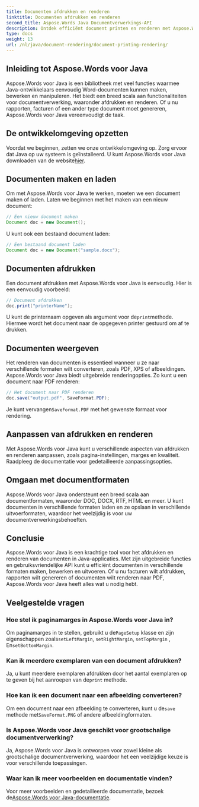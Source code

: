 ```yaml
---
title: Documenten afdrukken en renderen
linktitle: Documenten afdrukken en renderen
second_title: Aspose.Words Java Documentverwerkings-API
description: Ontdek efficiënt document printen en renderen met Aspose.Words voor Java. Leer stap voor stap met broncodevoorbeelden.
type: docs
weight: 13
url: /nl/java/document-rendering/document-printing-rendering/
---
```


## Inleiding tot Aspose.Words voor Java

Aspose.Words voor Java is een bibliotheek met veel functies waarmee Java-ontwikkelaars eenvoudig Word-documenten kunnen maken, bewerken en manipuleren. Het biedt een breed scala aan functionaliteiten voor documentverwerking, waaronder afdrukken en renderen. Of u nu rapporten, facturen of een ander type document moet genereren, Aspose.Words voor Java vereenvoudigt de taak.

## De ontwikkelomgeving opzetten

 Voordat we beginnen, zetten we onze ontwikkelomgeving op. Zorg ervoor dat Java op uw systeem is geïnstalleerd. U kunt Aspose.Words voor Java downloaden van de website[hier](https://releases.aspose.com/words/java/).

## Documenten maken en laden

Om met Aspose.Words voor Java te werken, moeten we een document maken of laden. Laten we beginnen met het maken van een nieuw document:

```java
// Een nieuw document maken
Document doc = new Document();
```

U kunt ook een bestaand document laden:

```java
// Een bestaand document laden
Document doc = new Document("sample.docx");
```

## Documenten afdrukken

Een document afdrukken met Aspose.Words voor Java is eenvoudig. Hier is een eenvoudig voorbeeld:

```java
// Document afdrukken
doc.print("printerName");
```

 U kunt de printernaam opgeven als argument voor de`print`methode. Hiermee wordt het document naar de opgegeven printer gestuurd om af te drukken.

## Documenten weergeven

Het renderen van documenten is essentieel wanneer u ze naar verschillende formaten wilt converteren, zoals PDF, XPS of afbeeldingen. Aspose.Words voor Java biedt uitgebreide renderingopties. Zo kunt u een document naar PDF renderen:

```java
// Het document naar PDF renderen
doc.save("output.pdf", SaveFormat.PDF);
```

 Je kunt vervangen`SaveFormat.PDF` met het gewenste formaat voor rendering.

## Aanpassen van afdrukken en renderen

Met Aspose.Words voor Java kunt u verschillende aspecten van afdrukken en renderen aanpassen, zoals pagina-instellingen, marges en kwaliteit. Raadpleeg de documentatie voor gedetailleerde aanpassingsopties.

## Omgaan met documentformaten

Aspose.Words voor Java ondersteunt een breed scala aan documentformaten, waaronder DOC, DOCX, RTF, HTML en meer. U kunt documenten in verschillende formaten laden en ze opslaan in verschillende uitvoerformaten, waardoor het veelzijdig is voor uw documentverwerkingsbehoeften.

## Conclusie

Aspose.Words voor Java is een krachtige tool voor het afdrukken en renderen van documenten in Java-applicaties. Met zijn uitgebreide functies en gebruiksvriendelijke API kunt u efficiënt documenten in verschillende formaten maken, bewerken en uitvoeren. Of u nu facturen wilt afdrukken, rapporten wilt genereren of documenten wilt renderen naar PDF, Aspose.Words voor Java heeft alles wat u nodig hebt.

## Veelgestelde vragen

### Hoe stel ik paginamarges in Aspose.Words voor Java in?

 Om paginamarges in te stellen, gebruikt u de`PageSetup` klasse en zijn eigenschappen zoals`setLeftMargin`, `setRightMargin`, `setTopMargin` , En`setBottomMargin`.

### Kan ik meerdere exemplaren van een document afdrukken?

 Ja, u kunt meerdere exemplaren afdrukken door het aantal exemplaren op te geven bij het aanroepen van de`print` methode.

### Hoe kan ik een document naar een afbeelding converteren?

 Om een document naar een afbeelding te converteren, kunt u de`save` methode met`SaveFormat.PNG` of andere afbeeldingformaten.

### Is Aspose.Words voor Java geschikt voor grootschalige documentverwerking?

Ja, Aspose.Words voor Java is ontworpen voor zowel kleine als grootschalige documentverwerking, waardoor het een veelzijdige keuze is voor verschillende toepassingen.

### Waar kan ik meer voorbeelden en documentatie vinden?

 Voor meer voorbeelden en gedetailleerde documentatie, bezoek de[Aspose.Words voor Java-documentatie](https://reference.aspose.com/words/java/).